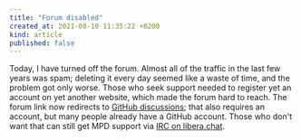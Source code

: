 ```yaml
---
title: "Forum disabled"
created_at: 2021-08-10 11:35:22 +0200
kind: article
published: false
---
```


Today, I have turned off the forum.  Almost all of the traffic in the
last few years was spam; deleting it every day seemed like a waste of
time, and the problem got only worse.  Those who seek support needed
to register yet an account on yet another website, which made the
forum hard to reach.  The forum link now redirects to [GitHub
discussions](https://github.com/MusicPlayerDaemon/MPD/discussions);
that also requires an account, but many people already have a GitHub
account.  Those who don't want that can still get MPD support via [IRC
on libera.chat](ircs://irc.libera.chat:6697/#mpd).
